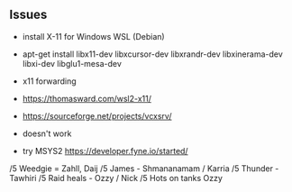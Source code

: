 

## Issues

- install X-11 for Windows WSL (Debian)
- apt-get install libx11-dev libxcursor-dev libxrandr-dev libxinerama-dev libxi-dev libglu1-mesa-dev

- x11 forwarding
- https://thomasward.com/wsl2-x11/
- https://sourceforge.net/projects/vcxsrv/
- doesn't work

- try MSYS2
https://developer.fyne.io/started/

/5 Weedgie = Zahll, Daij
/5 James - Shmananamam / Karria
/5 Thunder - Tawhiri
/5 Raid heals - Ozzy / Nick
/5 Hots on tanks Ozzy